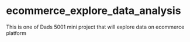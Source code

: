 # ecommerce_explore_data_analysis
This is one of Dads 5001 mini project that will explore data on ecommerce platform 
